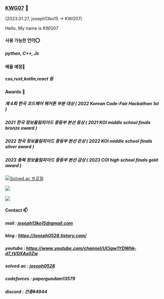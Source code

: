 ### [KWG07](https://github.com/python-programmer1512) 👋
(2023.01.27, joseph13ko15 -> KWG07)

Hello, My name is KWG07



#### 사용 가능한 언어⭕

  ##### python, C++, Js

#### 배울 예정📝

  ##### css,rust,kotlin,react 등



#### Awards 🥇

  ##### 제 4회 한국 코드페어 해커톤 부분 대상 ( 2022 Korean Code-Fair Hackathon 1st )

  ##### 2021 한국 정보올림피아드 중등부 본선 동상 ( 2021 KOI middle school finals bronze award )

  ##### 2022 한국 정보올림피아드 중등부 본선 은상 ( 2022 KOI middle school finals silver award )

  ##### 2023 충북 정보올림피아드 중등부 본선 금상 ( 2023 COI high school finals gold award )
  
  


[![Solved.ac 프로필](http://mazassumnida.wtf/api/v2/generate_badge?boj=joseph0528)](https://solved.ac/joseph0528)

<img src="https://github-readme-stats.vercel.app/api/top-langs/?username=python-programmer1512&layout=compact"><br><br>
<img src="https://github-readme-stats.vercel.app/api?username=python-programmer1512&show_icons=true">


<!--
**python-programmer1512/python-programmer1512** is a ✨ _special_ ✨ repository because its `README.md` (this file) appears on your GitHub profile.

Here are some ideas to get you started:

- 🔭 I’m currently working on ...
- 🌱 I’m currently learning ...
- 👯 I’m looking to collaborate on ...
- 🤔 I’m looking for help with ...
- 💬 Ask me about ...
- 📫 How to reach me: ...
- 😄 Pronouns: ...
- ⚡ Fun fact: ...
-->




#### Contact 📫

  ##### mail : joseph13ko15@gmail.com

  ##### blog : https://joseph0528.tistory.com/

  ##### youtube : https://www.youtube.com/channel/UCjgw1YDWhk-d7_tVDXAs0Zw

  ##### solved.ac : [joseph0528](https://solved.ac/profile/joseph0528)

  ##### codeforces : papergundam13579

  ##### discord : 건충#4944


